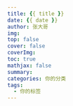 ```yaml
---
title: {{ title }}
date: {{ date }}
author: 张大哥
img: 
top: false
cover: false
coverImg: 
toc: true
mathjax: false
summary: 
categories: 你的分类
tags:
  - 你的标签
---
```

